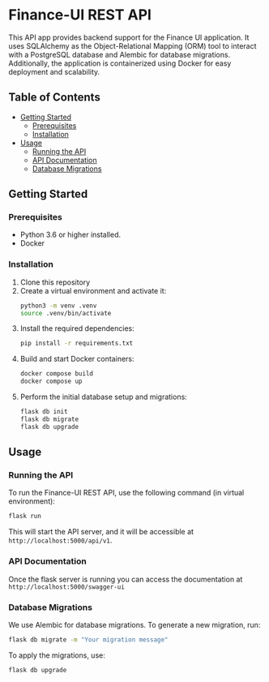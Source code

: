 # Finance-UI REST API

This API app provides backend support for the Finance UI application. It uses SQLAlchemy as the Object-Relational Mapping (ORM) tool to interact with a PostgreSQL database and Alembic for database migrations. Additionally, the application is containerized using Docker for easy deployment and scalability.

## Table of Contents

- [Getting Started](https://gitlab.com/justas-finance-app/finance-app-api/#getting-started)
  - [Prerequisites](https://gitlab.com/justas-finance-app/finance-app-api/#prerequisites)
  - [Installation](https://gitlab.com/justas-finance-app/finance-app-api/#installation)
- [Usage](https://gitlab.com/justas-finance-app/finance-app-api/#usage)
  - [Running the API](https://gitlab.com/justas-finance-app/finance-app-api/#running-the-api)
  - [API Documentation](https://gitlab.com/justas-finance-app/finance-app-api/#api-documentation)
  - [Database Migrations](https://gitlab.com/justas-finance-app/finance-app-api/#database-migrations)

## Getting Started

### Prerequisites

- Python 3.6 or higher installed.
- Docker

### Installation

1. Clone this repository
2. Create a virtual environment and activate it:
   ```bash
   python3 -m venv .venv
   source .venv/bin/activate
   ```
3. Install the required dependencies:
   ```bash
   pip install -r requirements.txt
   ```
4. Build and start Docker containers:
   ```bash
   docker compose build
   docker compose up
   ```
5. Perform the initial database setup and migrations:
   ```bash
   flask db init
   flask db migrate
   flask db upgrade
   ```

## Usage

### Running the API

To run the Finance-UI REST API, use the following command (in virtual environment):

```bash
flask run
```

This will start the API server, and it will be accessible at `http://localhost:5000/api/v1`.

### API Documentation

Once the flask server is running you can access the documentation at `http://localhost:5000/swagger-ui`

### Database Migrations

We use Alembic for database migrations. To generate a new migration, run:

```bash
flask db migrate -m "Your migration message"
```

To apply the migrations, use:

```bash
flask db upgrade
```
